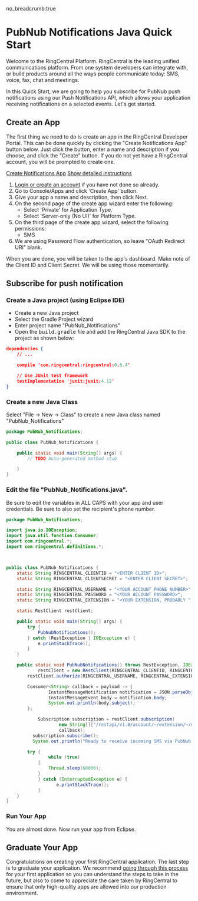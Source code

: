 no_breadcrumb:true

# PubNub Notifications Java Quick Start

Welcome to the RingCentral Platform. RingCentral is the leading unified communications platform. From one system developers can integrate with, or build products around all the ways people communicate today: SMS, voice, fax, chat and meetings.

In this Quick Start, we are going to help you subscribe for PubNub push notifications using our Push Notifications API, which allows your application receiving notifications on a selected events. Let's get started.

## Create an App

The first thing we need to do is create an app in the RingCentral Developer Portal. This can be done quickly by clicking the "Create Notifications App" button below. Just click the button, enter a name and description if you choose, and click the "Create" button. If you do not yet have a RingCentral account, you will be prompted to create one.

<a target="_new" href="https://developer.ringcentral.com/new-app?name=Push+Notifications+Quick+Start+App&desc=A+simple+app+to+demo+creating+an+SMS+Notification+RingCentral&public=false&type=ServerOther&carriers=7710,7310,3420&permissions=SMS&redirectUri=" class="btn btn-primary">Create Notifications App</a>
<a class="btn-link btn-collapse" data-toggle="collapse" href="#create-app-instructions" role="button" aria-expanded="false" aria-controls="create-app-instructions">Show detailed instructions</a>

<div class="collapse" id="create-app-instructions">
<ol>
<li><a href="https://developer.ringcentral.com/login.html#/">Login or create an account</a> if you have not done so already.</li>
<li>Go to Console/Apps and click 'Create App' button.</li>
<li>Give your app a name and description, then click Next.</li>
<li>On the second page of the create app wizard enter the following:
  <ul>
  <li>Select 'Private' for Application Type.</li>
  <li>Select 'Server-only (No UI)' for Platform Type.</li>
  </ul>
  </li>
<li>On the third page of the create app wizard, select the following permissions:
  <ul>
    <li>SMS</li>
  </ul>
  </li>
<li>We are using Password Flow authentication, so leave "OAuth Redirect URI" blank.</li>
</ol>
</div>

When you are done, you will be taken to the app's dashboard. Make note of the Client ID and Client Secret. We will be using those momentarily.

## Subscribe for push notification

### Create a Java project (using Eclipse IDE)

* Create a new Java project
* Select the Gradle Project wizard
* Enter project name "PubNub_Notifications"
* Open the <tt>build.gradle</tt> file and add the RingCentral Java SDK to the project as shown below:

```json hl_lines="4",linenums="1"
dependencies {
    // ...

    compile 'com.ringcentral:ringcentral:0.6.4'

    // Use JUnit test framework
    testImplementation 'junit:junit:4.12'
}
```

### Create a new Java Class

Select "File -> New -> Class" to create a new Java class named "PubNub_Notifications"

```java
package PubNub_Notifications;

public class PubNub_Notifications {

	public static void main(String[] args) {
		// TODO Auto-generated method stub

	}
}
```

### Edit the file "PubNub_Notifications.java".

Be sure to edit the variables in ALL CAPS with your app and user credentials. Be sure to also set the recipient's phone number.

```java
package PubNub_Notifications;

import java.io.IOException;
import java.util.function.Consumer;
import com.ringcentral.*;
import com.ringcentral.definitions.*;



public class PubNub_Notifications {
    static String RINGCENTRAL_CLIENTID = "<ENTER CLIENT ID>";
    static String RINGCENTRAL_CLIENTSECRET = "<ENTER CLIENT SECRET>";

    static String RINGCENTRAL_USERNAME = "<YOUR ACCOUNT PHONE NUMBER>";
    static String RINGCENTRAL_PASSWORD = "<YOUR ACCOUNT PASSWORD>";
    static String RINGCENTRAL_EXTENSION = "<YOUR EXTENSION, PROBABLY ";

  	static RestClient restClient;

  	public static void main(String[] args) {
  		try {
  			PubNubNotifications();
  		} catch (RestException | IOException e) {
  			e.printStackTrace();
  		}
  	}

    public static void PubNubNotifications() throws RestException, IOException {
    		restClient = new RestClient(RINGCENTRAL_CLIENTID, RINGCENTRAL_CLIENTSECRET, RINGCENTRAL_SERVER);
        restClient.authorize(RINGCENTRAL_USERNAME, RINGCENTRAL_EXTENSION, RINGCENTRAL_PASSWORD);

        Consumer<String> callback = payload -> {
        		InstantMessageNotification notification = JSON.parseObject( payload, InstantMessageNotification.class);
        		InstantMessageEvent body = notification.body;
        		System.out.println(body.subject);
        };

    		Subscription subscription = restClient.subscription(
    	            new String[]{"/restapi/v1.0/account/~/extension/~/message-store/instant?type=SMS"},
    	            callback);
    	  subscription.subscribe();
    	  System.out.println("Ready to receive incoming SMS via PubNub.");

        try {
    	    	while (true)
            {
                Thread.sleep(60000);
            }
    		} catch (InterruptedException e) {
    			   e.printStackTrace();
    		}
    }
}
```

### Run Your App

You are almost done. Now run your app from Eclipse.

## Graduate Your App

Congratulations on creating your first RingCentral application. The last step is to graduate your application. We recommend [going through this process](../../../../basics/production) for your first application so you can understand the steps to take in the future, but also to come to appreciate the care taken by RingCentral to ensure that only high-quality apps are allowed into our production environment.
